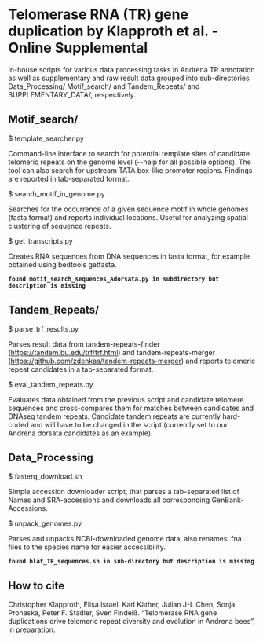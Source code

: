 # Telomerase RNA (TR) gene duplication by Klapproth et al. - Online Supplemental

In-house scripts for various data processing tasks in Andrena TR annotation as well as supplementary and raw result data grouped into sub-directories Data_Processing/  Motif_search/ and Tandem_Repeats/ and SUPPLEMENTARY_DATA/, respectively.

## Motif_search/

$ template_searcher.py

Command-line interface to search for potential template sites of candidate telomeric repeats
on the genome level (--help for all possible options). The tool can also search for upstream
TATA box-like promoter regions. Findings are reported in tab-separated format.

$ search_motif_in_genome.py

Searches for the occurrence of a given sequence motif in whole genomes (fasta format) and reports individual
locations. 
Useful for analyzing spatial clustering of sequence repeats.

$ get_transcripts.py

Creates RNA sequences from DNA sequences in fasta format, for example obtained using
bedtools getfasta.

__`found motif_search_sequences_Adorsata.py in subdirectory but description is missing`__

## Tandem_Repeats/

$ parse_trf_results.py

Parses result data from tandem-repeats-finder (https://tandem.bu.edu/trf/trf.html) and 
tandem-repeats-merger (https://github.com/zdenkas/tandem-repeats-merger) and reports telomeric repeat
candidates in a tab-separated format. 

$ eval_tandem_repeats.py

Evaluates data obtained from the previous script and candidate telomere sequences and cross-compares
them for matches between candidates and DNAseq tandem repeats.
Candidate tandem repeats are currently hard-coded and will have to be changed in the script (currently
set to our Andrena dorsata candidates as an example).


## Data_Processing

$ fasterq_download.sh

Simple accession downloader script, that parses a tab-separated list of Names and SRA-accessions and
downloads all corresponding GenBank-Accessions.

$ unpack_genomes.py

Parses and unpacks NCBI-downloaded genome data, also renames .fna files to the species name for 
easier accessibility. 

__`found blat_TR_sequences.sh in sub-directory but description is missing`__

## How to cite

Christopher Klapproth, Elisa Israel, Karl Käther, Julian J-L Chen, Sonja Prohaska, Peter
F. Stadler, Sven Findeiß. “Telomerase RNA gene duplications drive telomeric
repeat diversity and evolution in Andrena bees”, in preparation.
